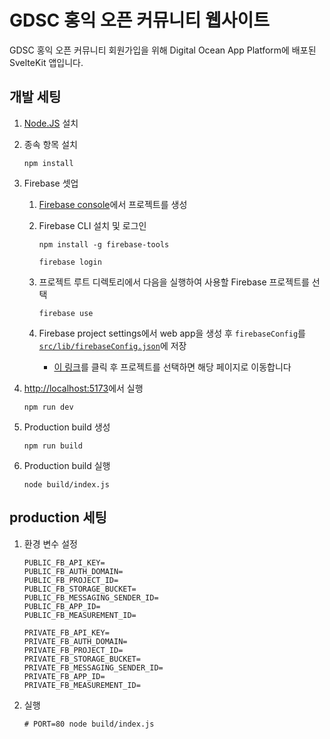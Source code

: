 # GDSC 홍익 오픈 커뮤니티 웹사이트

GDSC 홍익 오픈 커뮤니티 회원가입을 위해 Digital Ocean App Platform에 배포된 SvelteKit 앱입니다.

## 개발 세팅

1. [Node.JS](https://nodejs.org) 설치

2. 종속 항목 설치

   ```
   npm install
   ```

3. Firebase 셋업

   1. [Firebase console](https://console.firebase.google.com)에서 프로젝트를 생성

   2. Firebase CLI 설치 및 로그인

      ```
      npm install -g firebase-tools
      ```

      ```
      firebase login
      ```

   3. 프로젝트 루트 디렉토리에서 다음을 실행하여 사용할 Firebase 프로젝트를 선택

      ```
      firebase use
      ```

   4. Firebase project settings에서 web app을 생성 후 `firebaseConfig`를
      [`src/lib/firebaseConfig.json`](src/lib/firebaseConfig.json)에 저장

      - [이 링크](https://console.firebase.google.com/u/0/project/_/settings/general)를 클릭 후 프로젝트를 선택하면 해당 페이지로 이동합니다

4. [http://localhost:5173](http://localhost:5173)에서 실행

   ```
   npm run dev
   ```

5. Production build 생성

   ```
   npm run build
   ```

6. Production build 실행

   ```
   node build/index.js
   ```

## production 세팅

1. 환경 변수 설정

   ```dosini
   PUBLIC_FB_API_KEY=
   PUBLIC_FB_AUTH_DOMAIN=
   PUBLIC_FB_PROJECT_ID=
   PUBLIC_FB_STORAGE_BUCKET=
   PUBLIC_FB_MESSAGING_SENDER_ID=
   PUBLIC_FB_APP_ID=
   PUBLIC_FB_MEASUREMENT_ID=

   PRIVATE_FB_API_KEY=
   PRIVATE_FB_AUTH_DOMAIN=
   PRIVATE_FB_PROJECT_ID=
   PRIVATE_FB_STORAGE_BUCKET=
   PRIVATE_FB_MESSAGING_SENDER_ID=
   PRIVATE_FB_APP_ID=
   PRIVATE_FB_MEASUREMENT_ID=
   ```

2. 실행

   ```
   # PORT=80 node build/index.js
   ```
